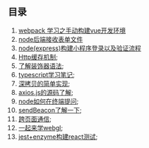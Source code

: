 ## 目录
1. [webpack 学习之手动构建vue开发环境](https://github.com/sansui-orz/blog/blob/master/articles/webpack%E6%89%8B%E5%8A%A8%E6%9E%84%E5%BB%BAVue%E5%BC%80%E5%8F%91%E7%8E%AF%E5%A2%83.md)
2. [node后端接收表单文件](https://github.com/sansui-orz/blog/blob/master/articles/node%E5%90%8E%E7%AB%AF%E6%8E%A5%E6%94%B6%E8%A1%A8%E5%8D%95%E6%96%87%E4%BB%B6.md)
3. [node(express)构建小程序登录以及验证流程](https://github.com/sansui-orz/blog/blob/master/articles/node(express)%E6%9E%84%E5%BB%BA%E5%B0%8F%E7%A8%8B%E5%BA%8F%E7%99%BB%E5%BD%95%E4%BB%A5%E5%8F%8A%E9%AA%8C%E8%AF%81%E6%B5%81%E7%A8%8B.md)
4. [Http缓存机制](./articles/Http缓存机制.md);
5. [了解装饰器语法](./articles/了解装饰器语法.md);
6. [typescript学习笔记](./articles/typescript学习笔记.md);
7. [深拷贝的简单实现](./articles/零碎/深拷贝的简单实现.md);
8. [axios.js的源码了解](./articles/零碎/阅读axios.js源码.md);
9. [node如何在终端提问](./articles/零碎/node如何在终端提问.md);
10. [sendBeacon了解一下](./articles/零碎/sendBeacon了解一下.md);
11. [跨页面通信](./articles/多个tab页之间通信.md);
12. [一起来学webgl](./articles/webgl);
13. [jest+enzyme构建react测试](./article/jest+enzyme构建react测试.md);